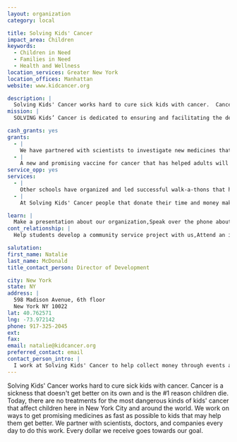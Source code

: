 ```yaml
---
layout: organization
category: local

title: Solving Kids' Cancer
impact_area: Children
keywords: 
  - Children in Need
  - Families in Need
  - Health and Wellness
location_services: Greater New York
location_offices: Manhattan
website: www.kidcancer.org

description: |
  Solving Kids' Cancer works hard to cure sick kids with cancer.  Cancer is a sickness that doesn't get better on its own and is the #1 reason children die.   Today, there are no treatments for the most dangerous kinds of kids' cancer that affect children here in New York City and around the world.  We work on ways to get promising medicines as fast as possible to kids that may help them get better.  We partner with scientists, doctors, and companies every day to do this work.  Every dollar we receive goes towards our goal.
mission: |
  SOLVING Kids’ Cancer is dedicated to ensuring and facilitating the development of therapies to improve children’s cancer survivorship through an aggressively funded and innovative research model.

cash_grants: yes
grants: 
  - |
    We have partnered with scientists to investigate new medicines that have not yet been tested in kids with cancer.  A large project with SICK KIDS Hospital of Canada is ongoing.
  - |
    A new and promising vaccine for cancer that has helped adults will be tested in children with cancer.
service_opp: yes
services: 
  - |
    Other schools have organized and led successful walk-a-thons that have raised much needed money to help us with the goals of SKC.  Your school can do the same with our help.
  - |
    At Solving Kids' Cancer people that donate their time and money make a big difference.  We could use your help to say thank you. Submit art and thank you's in your own words for us to use.

learn: |
  Make a presentation about our organization,Speak over the phone about our work
cont_relationship: |
  Help students develop a community service project with us,Attend an in-school Check Award Assembly if we receive a grant,Help students tell local newspapers and media about their grant and/or project with us,Educate the school by leading a workshop,Collect pennies during the Penny Harvest next fall

salutation: 
first_name: Natalie
last_name: McDonald
title_contact_person: Director of Development

city: New York
state: NY
address: |
  598 Madison Avenue, 6th floor  
  New York NY 10022
lat: 40.762571
lng: -73.972142
phone: 917-325-2045
ext: 
fax: 
email: natalie@kidcancer.org
preferred_contact: email
contact_person_intro: |
  I work at Solving Kids' Cancer to help collect money through events and other activities to find a cure for kids with cancer.  I meet with all different types of people including children.  This is my first time working with Penny Harvest schools.
---
```

Solving Kids' Cancer works hard to cure sick kids with cancer.  Cancer is a sickness that doesn't get better on its own and is the #1 reason children die.   Today, there are no treatments for the most dangerous kinds of kids' cancer that affect children here in New York City and around the world.  We work on ways to get promising medicines as fast as possible to kids that may help them get better.  We partner with scientists, doctors, and companies every day to do this work.  Every dollar we receive goes towards our goal.